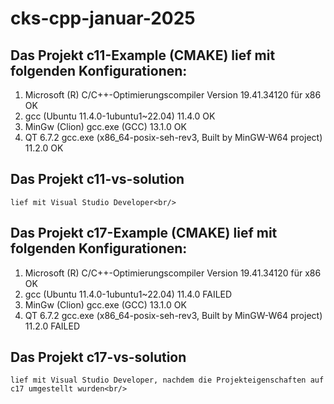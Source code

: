 # cks-cpp-januar-2025



## Das Projekt c11-Example (CMAKE) lief mit folgenden Konfigurationen:<br/>
1. Microsoft (R) C/C++-Optimierungscompiler Version 19.41.34120 für x86         OK<br/>
2. gcc (Ubuntu 11.4.0-1ubuntu1~22.04) 11.4.0                                    OK<br/>
3. MinGw (Clion) gcc.exe (GCC) 13.1.0                                           OK<br/>
4. QT 6.7.2 gcc.exe (x86_64-posix-seh-rev3, Built by MinGW-W64 project) 11.2.0  OK<br/>


## Das Projekt c11-vs-solution<br/>
    lief mit Visual Studio Developer<br/>


## Das Projekt c17-Example (CMAKE) lief mit folgenden Konfigurationen:
1. Microsoft (R) C/C++-Optimierungscompiler Version 19.41.34120 für x86         OK<br/>
2. gcc (Ubuntu 11.4.0-1ubuntu1~22.04) 11.4.0                                    FAILED<br/>
3. MinGw (Clion) gcc.exe (GCC) 13.1.0                                           OK<br/>
4. QT 6.7.2 gcc.exe (x86_64-posix-seh-rev3, Built by MinGW-W64 project) 11.2.0  FAILED<br/>


## Das Projekt c17-vs-solution
    lief mit Visual Studio Developer, nachdem die Projekteigenschaften auf c17 umgestellt wurden<br/>
